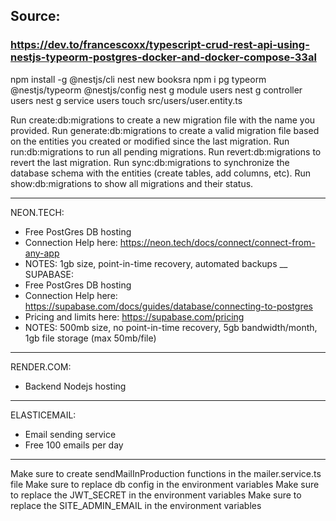 ## Source:
### https://dev.to/francescoxx/typescript-crud-rest-api-using-nestjs-typeorm-postgres-docker-and-docker-compose-33al

npm install -g @nestjs/cli
nest new booksra
npm i pg typeorm @nestjs/typeorm @nestjs/config
nest g module users
nest g controller users
nest g service users
touch src/users/user.entity.ts

Run create:db:migrations to create a new migration file with the name you provided.
Run generate:db:migrations to create a valid migration file based on the entities you created or modified since the last migration.
Run run:db:migrations to run all pending migrations.
Run revert:db:migrations to revert the last migration.
Run sync:db:migrations to synchronize the database schema with the entities (create tables, add columns, etc).
Run show:db:migrations to show all migrations and their status.

________________________
NEON.TECH:
- Free PostGres DB hosting
- Connection Help here: https://neon.tech/docs/connect/connect-from-any-app
- NOTES: 1gb size, point-in-time recovery, automated backups
__
SUPABASE:
- Free PostGres DB hosting
- Connection Help here: https://supabase.com/docs/guides/database/connecting-to-postgres
- Pricing and limits here: https://supabase.com/pricing
- NOTES: 500mb size, no point-in-time recovery, 5gb bandwidth/month, 1gb file storage (max 50mb/file)
___
RENDER.COM:
- Backend Nodejs hosting
___
ELASTICEMAIL:
- Email sending service
- Free 100 emails per day
________________________
Make sure to create sendMailInProduction functions in the mailer.service.ts file
Make sure to replace db config in the environment variables
Make sure to replace the JWT_SECRET in the environment variables
Make sure to replace the SITE_ADMIN_EMAIL in the environment variables
